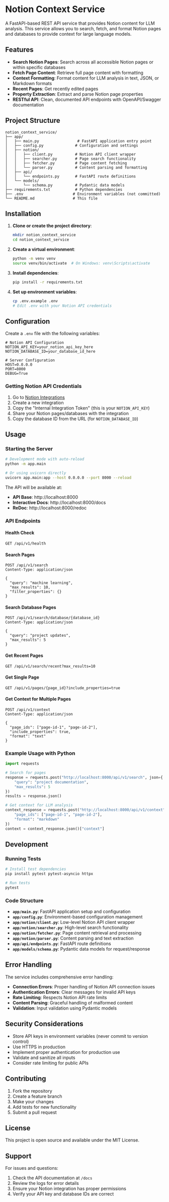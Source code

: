 # Notion Context Service

A FastAPI-based REST API service that provides Notion content for LLM analysis. This service allows you to search, fetch, and format Notion pages and databases to provide context for large language models.

## Features

- **Search Notion Pages**: Search across all accessible Notion pages or within specific databases
- **Fetch Page Content**: Retrieve full page content with formatting
- **Context Formatting**: Format content for LLM analysis in text, JSON, or Markdown formats
- **Recent Pages**: Get recently edited pages
- **Property Extraction**: Extract and parse Notion page properties
- **RESTful API**: Clean, documented API endpoints with OpenAPI/Swagger documentation

## Project Structure

```
notion_context_service/
├── app/
│   ├── main.py                 # FastAPI application entry point
│   ├── config.py              # Configuration and settings
│   ├── notion/
│   │   ├── client.py          # Notion API client wrapper
│   │   ├── searcher.py        # Page search functionality
│   │   ├── fetcher.py         # Page content fetching
│   │   └── parser.py          # Content parsing and formatting
│   ├── api/
│   │   └── endpoints.py       # FastAPI route definitions
│   └── models/
│       └── schema.py          # Pydantic data models
├── requirements.txt           # Python dependencies
├── .env                      # Environment variables (not committed)
└── README.md                 # This file
```

## Installation

1. **Clone or create the project directory**:
   ```bash
   mkdir notion_context_service
   cd notion_context_service
   ```

2. **Create a virtual environment**:
   ```bash
   python -m venv venv
   source venv/bin/activate  # On Windows: venv\Scripts\activate
   ```

3. **Install dependencies**:
   ```bash
   pip install -r requirements.txt
   ```

4. **Set up environment variables**:
   ```bash
   cp .env.example .env
   # Edit .env with your Notion API credentials
   ```

## Configuration

Create a `.env` file with the following variables:

```env
# Notion API Configuration
NOTION_API_KEY=your_notion_api_key_here
NOTION_DATABASE_ID=your_database_id_here

# Server Configuration
HOST=0.0.0.0
PORT=8000
DEBUG=True
```

### Getting Notion API Credentials

1. Go to [Notion Integrations](https://www.notion.so/my-integrations)
2. Create a new integration
3. Copy the "Internal Integration Token" (this is your `NOTION_API_KEY`)
4. Share your Notion pages/databases with the integration
5. Copy the database ID from the URL (for `NOTION_DATABASE_ID`)

## Usage

### Starting the Server

```bash
# Development mode with auto-reload
python -m app.main

# Or using uvicorn directly
uvicorn app.main:app --host 0.0.0.0 --port 8000 --reload
```

The API will be available at:
- **API Base**: http://localhost:8000
- **Interactive Docs**: http://localhost:8000/docs
- **ReDoc**: http://localhost:8000/redoc

### API Endpoints

#### Health Check
```http
GET /api/v1/health
```

#### Search Pages
```http
POST /api/v1/search
Content-Type: application/json

{
  "query": "machine learning",
  "max_results": 10,
  "filter_properties": {}
}
```

#### Search Database Pages
```http
POST /api/v1/search/database/{database_id}
Content-Type: application/json

{
  "query": "project updates",
  "max_results": 5
}
```

#### Get Recent Pages
```http
GET /api/v1/search/recent?max_results=10
```

#### Get Single Page
```http
GET /api/v1/pages/{page_id}?include_properties=true
```

#### Get Context for Multiple Pages
```http
POST /api/v1/context
Content-Type: application/json

{
  "page_ids": ["page-id-1", "page-id-2"],
  "include_properties": true,
  "format": "text"
}
```

### Example Usage with Python

```python
import requests

# Search for pages
response = requests.post("http://localhost:8000/api/v1/search", json={
    "query": "project documentation",
    "max_results": 5
})
results = response.json()

# Get context for LLM analysis
context_response = requests.post("http://localhost:8000/api/v1/context", json={
    "page_ids": ["page-id-1", "page-id-2"],
    "format": "markdown"
})
context = context_response.json()["context"]
```

## Development

### Running Tests

```bash
# Install test dependencies
pip install pytest pytest-asyncio httpx

# Run tests
pytest
```

### Code Structure

- **`app/main.py`**: FastAPI application setup and configuration
- **`app/config.py`**: Environment-based configuration management
- **`app/notion/client.py`**: Low-level Notion API client wrapper
- **`app/notion/searcher.py`**: High-level search functionality
- **`app/notion/fetcher.py`**: Page content retrieval and processing
- **`app/notion/parser.py`**: Content parsing and text extraction
- **`app/api/endpoints.py`**: FastAPI route definitions
- **`app/models/schema.py`**: Pydantic data models for request/response

## Error Handling

The service includes comprehensive error handling:

- **Connection Errors**: Proper handling of Notion API connection issues
- **Authentication Errors**: Clear messages for invalid API keys
- **Rate Limiting**: Respects Notion API rate limits
- **Content Parsing**: Graceful handling of malformed content
- **Validation**: Input validation using Pydantic models

## Security Considerations

- Store API keys in environment variables (never commit to version control)
- Use HTTPS in production
- Implement proper authentication for production use
- Validate and sanitize all inputs
- Consider rate limiting for public APIs

## Contributing

1. Fork the repository
2. Create a feature branch
3. Make your changes
4. Add tests for new functionality
5. Submit a pull request

## License

This project is open source and available under the MIT License.

## Support

For issues and questions:
1. Check the API documentation at `/docs`
2. Review the logs for error details
3. Ensure your Notion integration has proper permissions
4. Verify your API key and database IDs are correct
